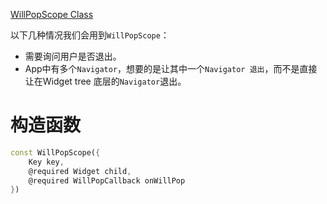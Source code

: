 
[WillPopScope Class](https://api.flutter.dev/flutter/widgets/WillPopScope-class.html)

以下几种情况我们会用到`WillPopScope`：

* 需要询问用户是否退出。
* App中有多个`Navigator`，想要的是让其中一个`Navigator 退出`，而不是直接让在Widget tree 底层的`Navigator`退出。

# 构造函数

```dart
const WillPopScope({
	Key key,
	@required Widget child,
	@required WillPopCallback onWillPop
})
```